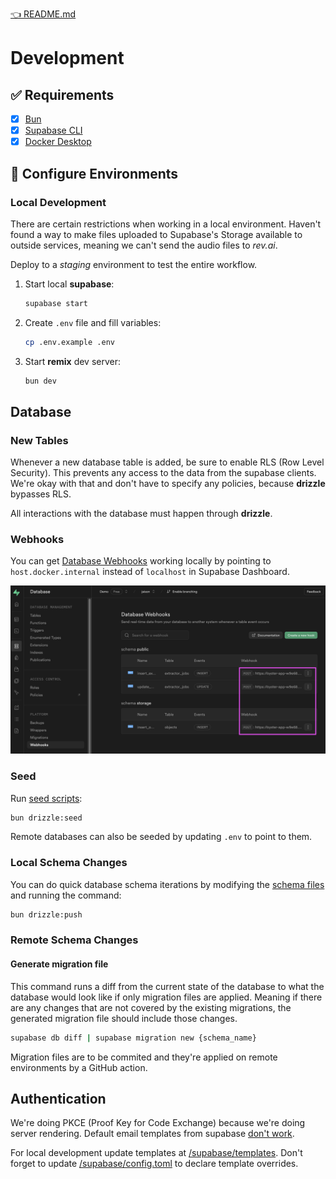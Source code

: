 [👈 README.md](../README.md)

# Development

## ✅ Requirements

- [x] [Bun](https://bun.sh)
- [x] [Supabase CLI](https://supabase.com/docs/guides/cli/getting-started)
- [x] [Docker Desktop](https://www.docker.com/products/docker-desktop)

## 👷 Configure Environments

### Local Development

There are certain restrictions when working in a local environment. Haven't found
a way to make files uploaded to Supabase's Storage available to outside services,
meaning we can't send the audio files to _rev.ai_.

Deploy to a _staging_ environment to test the entire workflow.

1. Start local **supabase**:

   ```sh
   supabase start
   ```

2. Create `.env` file and fill variables:

   ```sh
   cp .env.example .env
   ```

3. Start **remix** dev server:

   ```sh
   bun dev
   ```

## Database

### New Tables

Whenever a new database table is added, be sure to enable RLS (Row Level Security).
This prevents any access to the data from the supabase clients. We're okay with
that and don't have to specify any policies, because **drizzle** bypasses RLS.

All interactions with the database must happen through **drizzle**.

### Webhooks

You can get [Database Webhooks](https://supabase.com/docs/guides/database/webhooks)
working locally by pointing to `host.docker.internal` instead of `localhost` in
Supabase Dashboard.

<img src="/docs/update-webhooks-urls.png" />

### Seed

Run [seed scripts](/drizzle/seed/):

```sh
bun drizzle:seed
```

Remote databases can also be seeded by updating `.env` to point to them.

### Local Schema Changes

You can do quick database schema iterations by modifying the
[schema files](/app/schemas/database/) and running the command:

```sh
bun drizzle:push
```

### Remote Schema Changes

#### Generate migration file

This command runs a diff from the current state of the database to what the database
would look like if only migration files are applied. Meaning if there are any changes
that are not covered by the existing migrations, the generated migration file
should include those changes.

```sh
supabase db diff | supabase migration new {schema_name}
```

Migration files are to be commited and they're applied on remote environments by
a GitHub action.

## Authentication

We're doing PKCE (Proof Key for Code Exchange) because we're doing server rendering.
Default email templates from supabase [don't work](https://supabase.com/docs/guides/auth/auth-email-templates#redirecting-the-user-to-a-server-side-endpoint).

For local development update templates at [/supabase/templates](/supabase/templates/).
Don't forget to update [/supabase/config.toml](/supabase/config.toml) to declare
template overrides.
